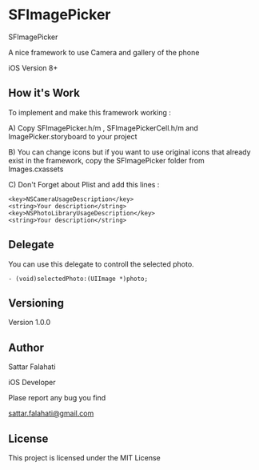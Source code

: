 # SFImagePicker
SFImagePicker 

A nice framework to use Camera and gallery of the phone 

iOS Version 8+

## How it's Work
To implement and make this framework working : 

A) Copy SFImagePicker.h/m , SFImagePickerCell.h/m and ImagePicker.storyboard to your project

B) You can change icons but if you want to use original icons that already exist in the framework, copy the SFImagePicker folder from Images.cxassets

C) Don't Forget about Plist and add this lines :

```
<key>NSCameraUsageDescription</key>
<string>Your description</string>
<key>NSPhotoLibraryUsageDescription</key>
<string>Your description</string>
```

## Delegate 
You can use this delegate to controll the selected photo.

```
- (void)selectedPhoto:(UIImage *)photo;
```
## Versioning

Version 1.0.0

## Author
Sattar Falahati 

iOS Developer

Plase report any bug you find

sattar.falahati@gmail.com

## License

This project is licensed under the MIT License

